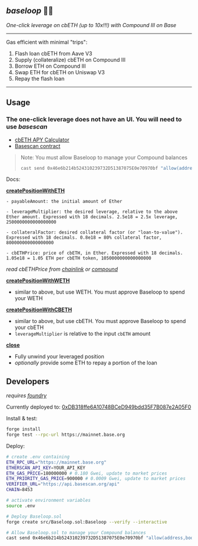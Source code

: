 ## *baseloop* 🔵🔁

*One-click leverage on cbETH (up to 10x!!!) with Compound III on Base*

---

Gas efficient with minimal "trips":
1. Flash loan cbETH from Aave V3
2. Supply (collateralize) cbETH on Compound III
3. Borrow ETH on Compound III
4. Swap ETH for cbETH on Uniswap V3
5. Repay the flash loan

---

## Usage

### The one-click leverage does not have an UI. You will need to use *basescan*

* [cbETH APY Calculator](https://docs.google.com/spreadsheets/d/1mLf3QrqNqqyDjQtOqL1UxRTSkgItmWxmjMAqI8ppAnw)
* [Basescan contract](https://basescan.org/address/0xdb318ffe6a10748bced949bdd35f7b087e2a05f0)


> Note: You must allow Baseloop to manage your Compound balances
> ```bash
> cast send 0x46e6b214b524310239732D51387075E0e70970bf "allow(address,bool)" 0xDB318ffe6A10748BCeD949bdd35F7B087e2A05F0 true --rpc-url https://mainnet.base.org --interactive
> ```

Docs:

**[createPositionWithETH](https://basescan.org/address/0xdb318ffe6a10748bced949bdd35f7b087e2a05f0#writeContract#F3)**

    - payableAmount: the initial amount of Ether

    - leverageMultiplier: the desired leverage, relative to the above Ether amount. Expressed with 18 decimals. 2.5e18 = 2.5x leverage, 2500000000000000000

    - collateralFactor: desired collateral factor (or "loan-to-value"). Expressed with 18 decimals. 0.8e18 = 80% collateral factor, 800000000000000000

    - cbETHPrice: price of cbETH, in Ether. Expressed with 18 decimals. 1.05e18 = 1.05 ETH per cbETH token, 1050000000000000000
*read cbETHPrice from [chainlink](https://data.chain.link/base/base/crypto-eth/cbeth-eth) or [compound](https://app.compound.finance/markets?market=weth-basemainnet)*

**[createPositionWithWETH](https://basescan.org/address/0xdb318ffe6a10748bced949bdd35f7b087e2a05f0#writeContract#F4)**
* similar to above, but use WETH. You must approve Baseloop to spend your WETH

**[createPositionWithCBETH](https://basescan.org/address/0xdb318ffe6a10748bced949bdd35f7b087e2a05f0#writeContract#F2)**
* similar to above, but use cbETH. You must approve Baseloop to spend your cbETH
* `leverageMultiplier` is relative to the input `cbETH` amount


**[close](https://basescan.org/address/0xdb318ffe6a10748bced949bdd35f7b087e2a05f0#writeContract#F1)**
* Fully unwind your leveraged position
* *optionally* provide some ETH to repay a portion of the loan

## Developers

*requires [foundry](https://book.getfoundry.sh/)*

Currently deployed to: [0xDB318ffe6A10748BCeD949bdd35F7B087e2A05F0](https://basescan.org/address/0xdb318ffe6a10748bced949bdd35f7b087e2a05f0)


Install & test:
```bash
forge install
forge test --rpc-url https://mainnet.base.org
```

Deploy:
```bash
# create .env containing
ETH_RPC_URL="https://mainnet.base.org"
ETHERSCAN_API_KEY=YOUR_API_KEY
ETH_GAS_PRICE=180000000 # 0.180 Gwei, update to market prices
ETH_PRIORITY_GAS_PRICE=900000 # 0.0009 Gwei, update to market prices
VERIFIER_URL="https://api.basescan.org/api"
CHAIN=8453
```

```bash
# activate environment variables
source .env

# Deploy Baseloop.sol
forge create src/Baseloop.sol:Baseloop --verify --interactive

# Allow Baseloop.sol to manage your Compound balances
cast send 0x46e6b214b524310239732D51387075E0e70970bf "allow(address,bool)" 0xBASELOOP_ADDR true --rpc-url https://mainnet.base.org --interactive
```